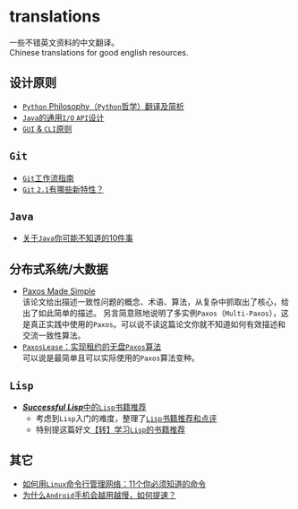 translations
=======================

一些不错英文资料的中文翻译。  
Chinese translations for good english resources.

设计原则
------------------

- [`Python` Philosophy（`Python`哲学）翻译及简析](python-philosophy/)
- [`Java`的通用`I/O` `API`设计](generic-io-api-in-java-and-api-design/)
- [`GUI` & `CLI`原则](gui-and-cli-principles/)

`Git`
------------------

- [`Git`工作流指南](git-workflows-and-tutorials/)
- [`Git` `2.1`有哪些新特性？](whats-new-git-2-1/)

`Java`
------------------

- [关于`Java`你可能不知道的10件事](10-things-you-didnt-know-about-java/)

分布式系统/大数据
------------------

- [Paxos Made Simple](paxos-made-simple/)  
    该论文给出描述一致性问题的概念、术语、算法，从复杂中抓取出了核心，给出了如此简单的描述。
    另言简意赅地说明了多实例`Paxos`（`Multi-Paxos`），这是真正实践中使用的`Paxos`。可以说不读这篇论文你就不知道如何有效描述和交流一致性算法。
- [`PaxosLease`：实现租约的无盘`Paxos`算法](paxoslease/)  
    可以说是最简单且可以实际使用的`Paxos`算法变种。

`Lisp`
------------------

- [***Successful Lisp***中的`Lisp`书籍推荐](recommend-lisp-books/suggestions4further-reading-in-successful-lisp.md)
    - 考虑到`Lisp`入门的难度，整理了[`Lisp`书籍推荐和点评](recommend-lisp-books/)
    - 特别提这篇好文[【转】学习`Lisp`的书籍推荐](recommend-lisp-books/recommend-lisp-books.md)

其它
------------------

- [如何用`Linux`命令行管理网络：11个你必须知道的命令](how-to-work-with-network-from-linux-terminal/)
- [为什么`Android`手机会越用越慢，如何提速？](why-android-phones-slow-down-over-time-and-how-to-speed-them-up/)
